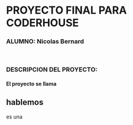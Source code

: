 <H1>PROYECTO FINAL PARA CODERHOUSE</H1>

<H3>ALUMNO: Nicolas Bernard</H3>
<br>
<h3>DESCRIPCION DEL PROYECTO:</h3>

<h4>El proyecto se llama <h2>hablemos</h2>es una </h4>